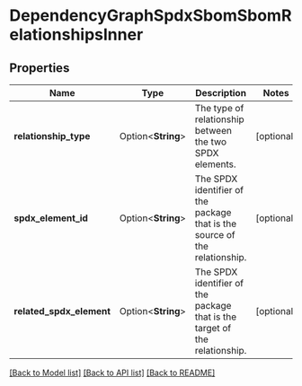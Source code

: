 # DependencyGraphSpdxSbomSbomRelationshipsInner

## Properties

Name | Type | Description | Notes
------------ | ------------- | ------------- | -------------
**relationship_type** | Option<**String**> | The type of relationship between the two SPDX elements. | [optional]
**spdx_element_id** | Option<**String**> | The SPDX identifier of the package that is the source of the relationship. | [optional]
**related_spdx_element** | Option<**String**> | The SPDX identifier of the package that is the target of the relationship. | [optional]

[[Back to Model list]](../README.md#documentation-for-models) [[Back to API list]](../README.md#documentation-for-api-endpoints) [[Back to README]](../README.md)


